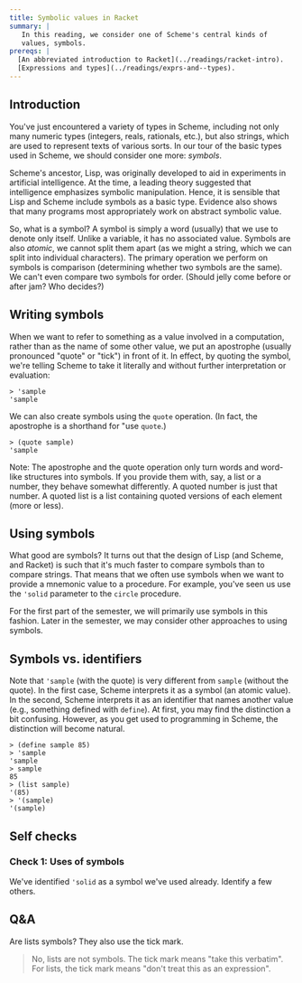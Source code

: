 ```yaml
---
title: Symbolic values in Racket
summary: |
   In this reading, we consider one of Scheme's central kinds of
   values, symbols.
prereqs: |
  [An abbreviated introduction to Racket](../readings/racket-intro).
  [Expressions and types](../readings/exprs-and--types).
---
```

## Introduction

You've just encountered a variety of types in Scheme, including not only
many numeric types (integers, reals, rationals, etc.), but also strings,
which are used to represent texts of various sorts.  In our tour of
the basic types used in Scheme, we should consider one more: *symbols*.

Scheme's ancestor, Lisp, was originally developed to aid in experiments
in artificial intelligence. At the time, a leading theory suggested that
intelligence emphasizes symbolic manipulation. Hence, it is sensible
that Lisp and Scheme include symbols as a basic type. Evidence also shows
that many programs most appropriately work on abstract symbolic value.

So, what is a symbol? A symbol is simply a word (usually) that we use to
denote only itself. Unlike a variable, it has no associated value.
Symbols are also *atomic*, we cannot split them apart (as we might
a string, which we can split into individual characters).  The
primary operation we perform on symbols is comparison (determining
whether two symbols are the same). We can't even compare two symbols
for order. (Should jelly come before or after jam? Who decides?)

## Writing symbols

When we want to refer to something as a value involved in a
computation, rather than as the name of some other value, we put
an apostrophe (usually pronounced "quote" or "tick") in front of
it. In effect, by quoting the symbol, we're telling Scheme to take
it literally and without further interpretation or evaluation:

```
> 'sample
'sample
```

We can also create symbols using the `quote` operation.  (In fact,
the apostrophe is a shorthand for "use `quote`.)

```
> (quote sample)
'sample
```

Note: The apostrophe and the quote operation only turn words and
word-like structures into symbols.  If you provide them with, say,
a list or a number, they behave somewhat differently.  A quoted
number is just that number.  A quoted list is a list containing
quoted versions of each element (more or less).

## Using symbols

What good are symbols?  It turns out that the design of Lisp (and Scheme,
and Racket) is such that it's much faster to compare symbols than to 
compare strings.  That means that we often use symbols when we want to
provide a mnemonic value to a procedure.  For example, you've seen us
use the `'solid` parameter to the `circle` procedure.

For the first part of the semester, we will primarily use symbols in
this fashion.  Later in the semester, we may consider other approaches
to using symbols.

## Symbols vs. identifiers

Note that `'sample` (with the quote) is very different from `sample`
(without the quote). In the first case, Scheme interprets it as a
symbol (an atomic value). In the second, Scheme interprets it as
an identifier that names another value (e.g., something defined
with `define`). At first, you may find the distinction a bit
confusing. However, as you get used to programming in Scheme, the
distinction will become natural.

```
> (define sample 85)
> 'sample
'sample
> sample
85
> (list sample)
'(85)
> '(sample)
'(sample)
```

## Self checks

### Check 1: Uses of symbols

We've identified `'solid` as a symbol we've used already.  Identify
a few others.

## Q&A

Are lists symbols?  They also use the tick mark.

> No, lists are not symbols.  The tick mark means "take this verbatim".
  For lists, the tick mark means "don't treat this as an expression".

